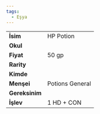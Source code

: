 ```yaml
---
tags:
  - Eşya
---  
```

  
  
  
|  |  |  
|---|---|  
| **İsim** | HP Potion|  
| **Okul** | |  
| **Fiyat** | 50 gp|  
| **Rarity** | |  
| **Kimde** | |  
| **Menşei** | Potions General|  
| **Gereksinim** | |  
| **İşlev** | 1 HD + CON|  
  
  
